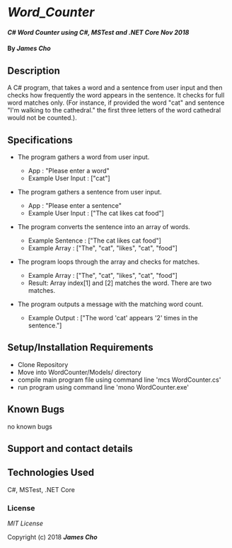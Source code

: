 # _Word_Counter_

#### _C# Word Counter using C#, MSTest and .NET Core Nov 2018_

#### By _**James Cho**_

## Description

A C# program, that takes a word and a sentence from user input and then checks how frequently the word appears in the sentence. It checks for full word matches only. (For instance, if provided the word "cat" and sentence "I'm walking to the cathedral." the first three letters of the word cathedral would not be counted.).

## Specifications
  * The program gathers a word from user input.
    - App : "Please enter a word"
    - Example User Input : ["cat"]
   
  * The program gathers a sentence from user input.
    - App : "Please enter a sentence"
    - Example User Input : ["The cat likes cat food"]

  * The program converts the sentence into an array of words.
    - Example Sentence : ["The cat likes cat food"]
    - Example Array : ["The", "cat", "likes", "cat", "food"]
  
  * The program loops through the array and checks for matches.
    - Example Array : ["The", "cat", "likes", "cat", "food"]
    - Result: Array index[1] and [2] matches the word. There are two matches.

  * The program outputs a message with the matching word count.
    - Example Output : ["The word 'cat' appears '2' times in the sentence."]


## Setup/Installation Requirements

* Clone Repository
* Move into WordCounter/Models/ directory
* compile main program file using command line 'mcs WordCounter.cs'
* run program using command line 'mono WordCounter.exe'


## Known Bugs

no known bugs

## Support and contact details



## Technologies Used

C#, MSTest, .NET Core

### License

*MIT License*

Copyright (c) 2018 **_James Cho_**
